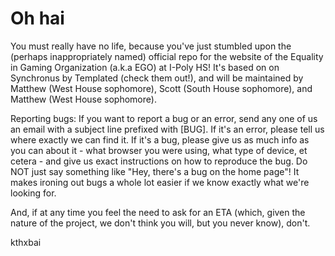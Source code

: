 Oh hai
============

You must really have no life, because you've just stumbled upon the (perhaps inappropriately named) official repo for the website of the Equality in Gaming Organization (a.k.a EGO) at I-Poly HS! It's based on on Synchronus by Templated (check them out!), and will be maintained by Matthew (West House sophomore), Scott (South House sophomore), and Matthew (West House sophomore).

Reporting bugs:
If you want to report a bug or an error, send any one of us an email with a subject line prefixed with [BUG]. If it's an error, please tell us where exactly we can find it. If it's a bug, please give us as much info as you can about it - what browser you were using, what type of device, et cetera - and give us exact instructions on how to reproduce the bug. Do NOT just say something like "Hey, there's a bug on the home page"! It makes ironing out bugs a whole lot easier if we know exactly what we're looking for.

And, if at any time you feel the need to ask for an ETA (which, given the nature of the project, we don't think you will, but you never know), don't.

kthxbai
